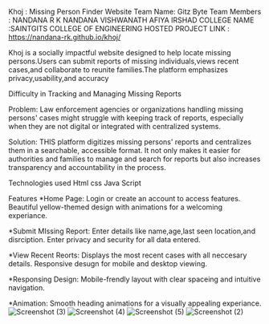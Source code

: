 Khoj : Missing Person Finder Website
Team Name: Gitz Byte
Team Members : NANDANA R K
               NANDANA VISHWANATH 
               AFIYA IRSHAD
 COLLEGE NAME :SAINTGITS COLLEGE OF ENGINEERING
 HOSTED PROJECT LINK : https://nandana-rk.github.io/khoj/
 
Khoj is a socially impactful website designed to help locate missing persons.Users can submit reports of missing individuals,views recent cases,and collaborate to reunite families.The platform emphasizes privacy,usability,and accuracy    

Difficulty in Tracking and Managing Missing Reports

Problem: Law enforcement agencies or organizations handling missing persons' cases might struggle with keeping track of reports, especially when they are not digital or integrated with centralized systems.

Solution: THIS platform digitizes missing persons' reports and centralizes them in a searchable, accessible format. It not only makes it easier for authorities and families to manage and search for reports but also increases transparency and accountability in the process.

Technologies used 
Html
css
Java Script

Features
*Home Page:
  Login or create an account to access features.
  Beautiful yellow-themed design with animations for a welcoming experiance.

*Submit MIssing Report:
  Enter details like name,age,last seen location,and disrciption.
  Enter privacy and security for all data entered.

*View Recent Reorts:
  Displays the most recent cases with all neccesary details.
  Responsive desugn for mobile and desktop viewing.

*Responsing Design:
  Mobile-frendly layout with clear spaceing and intuitive navigation.

*Animation:
  Smooth heading animations for a visually appealing experiance.
![Screenshot (3)](https://github.com/user-attachments/assets/baed852d-3baa-41b4-a9a3-c1c45b9a5acf)
![Screenshot (4)](https://github.com/user-attachments/assets/08471002-1325-4791-acc6-f68721f8e146)
![Screenshot (5)](https://github.com/user-attachments/assets/343523df-1c26-4b32-8868-998b1dcc7b23)
![Screenshot (2)](https://github.com/user-attachments/assets/798340f7-ce8b-408c-8091-914c5f969c92)
